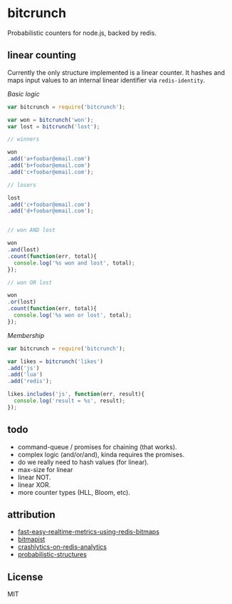 
# bitcrunch

Probabilistic counters for node.js, backed by redis.

## linear counting

Currently the only structure implemented is a linear counter. It hashes and maps input values to an internal linear identifier via `redis-identity`.

*Basic logic*

```js
var bitcrunch = require('bitcrunch');

var won = bitcrunch('won');
var lost = bitcrunch('lost');

// winners

won
.add('a+foobar@email.com')
.add('b+foobar@email.com')
.add('c+foobar@email.com');

// losers

lost
.add('c+foobar@email.com')
.add('d+foobar@email.com');


// won AND lost

won
.and(lost)
.count(function(err, total){
  console.log('%s won and lost', total);
});

// won OR lost

won
.or(lost)
.count(function(err, total){
  console.log('%s won or lost', total);
});
```

*Membership*

```js
var bitcrunch = require('bitcrunch');

var likes = bitcrunch('likes')
.add('js')
.add('lua')
.add('redis');

likes.includes('js', function(err, result){
  console.log('result = %s', result);
});
```

## todo

  - command-queue / promises for chaining (that works).
  - complex logic (and/or/and), kinda requires the promises.
  - do we really need to hash values (for linear).
  - max-size for linear
  - linear NOT.
  - linear XOR.
  - more counter types (HLL, Bloom, etc).

## attribution

  - [fast-easy-realtime-metrics-using-redis-bitmaps](http://blog.getspool.com/2011/11/29/fast-easy-realtime-metrics-using-redis-bitmaps/)
  - [bitmapist](http://amix.dk/blog/post/19714#bitmapist-Powerful-realtime-analytics-with-Redis-2-6s-bitmaps-and)
  - [crashlytics-on-redis-analytics](http://www.slideshare.net/crashlytics/crashlytics-on-redis-analytics)
  - [probabilistic-structures](http://highlyscalable.wordpress.com/2012/05/01/probabilistic-structures-web-analytics-data-mining/)

## License

MIT